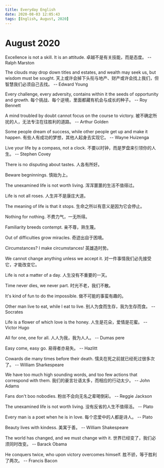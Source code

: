 ```yaml
---
title: Everyday English
date: 2020-08-03 12:05:43
tags: [English, August, 2020]
---
```



# August 2020

Excellence is not a skill. It is an attitude.
卓越不是有关技能，而是态度。
-- Ralph Marston

The clouds may drop down titles and estates, and wealth may seek us, but wisdom must be sought.
天上或许会掉下头衔与地产、财产或许会找上我们，但智慧我们必须自己去找。
-- Edward Young

Every challenge, every adversity, contains within it the seeds of opportunity and growth.
每个挑战、每个逆境，里面都藏有机会与成长的种子。
-- Roy Bennett

A mind troubled by doubt cannot focus on the course to victory.
被不确定所扰的人，无法专注在往胜利的道路。
-- Arthur Golden

Some people dream of success, while other people get up and make it happen.
有些人有成功的梦想，其他人起身去实现它。
-- Wayne Huizenga

Live your life by a compass, not a clock.
不要以时钟，而是罗盘来引领你的人生。
-- Stephen Covey

There is no disputing about tastes.
人各有所好。

Beware begninnings.
慎始为上。

The unexamined life is not worth living.
浑浑噩噩的生活不值得过。

Life is not all roses.
人生并不是康庄大道。

The meaning of life is that it stops.
生命之所以有意义是因为它会停止。

Nothing for nothing.
不费力气，一无所得。

Familiarity breeds contempt.
亲不尊，熟生蔑。

Out of difficulties grow miracles.
奇迹出自于困境。

Circumstances? I make circumstances!
英雄造时势。

We cannot change anything unless we accept it.
对一件事情我们必先接受它，才能改变它。

Life is not a matter of a day.
人生没有不重要的一天。

Time never dies, we never part.
时光不老，我们不散。

It's kind of fun to do the impossible.
做不可能的事蛮有趣的。

Other man live to eat, while I eat to live.
别人为食而生存，我为生存而食。
-- Socrates

Life is a flower of which love is the honey.
人生是花朵，爱情是花蜜。
-- Victor Hugo

All for one, one for all.
人人为我，我为人人。
-- Dumas pere

Easy come, easy go.
易得者亦易失。
-- Hazlitt

Cowards die many times before their death.
懦夫在死之前就已经死过很多次了。
-- William Sharkespeare

We have too much high sounding words, and too few actions that correspond with them.
我们的豪言壮语太多，而相应的行动太少。
-- John Adams

Fans don't boo nobodies.
粉丝不会向无名之辈喝倒彩。
-- Reggie Jackson

The unexamined life is not worth living.
没有反省的人生不值得活。
-- Plato

Every man is a poet when he is in love.
每个恋爱中的人都是诗人。
-- Plato

Beauty lives with kindess.
美寓于善。
-- William Shakespeare

The world has changed, and we must change with it.
世界已经变了，我们必须同时改变。
-- Barack Obama

He conquers twice, who upon victory overcomes himself.
胜不骄，等于胜利了两次。
-- Francis Bacon